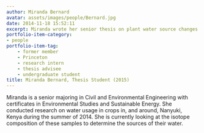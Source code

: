 ```yaml
---
author: Miranda Bernard
avatar: assets/images/people/Bernard.jpg
date: 2014-11-18 15:52:11
excerpt: Miranda wrote her senior thesis on plant water source changes in Kenya.
portfolio-item-category:
- people
portfolio-item-tag:
    - former member
    - Princeton
    - research intern
    - thesis advisee
    - undergraduate student
title: Miranda Bernard, Thesis Student (2015)
---
```


<p class="p1">
<span class="s1"></span></p>
<p>
    Miranda is a senior majoring in Civil and Environmental Engineering with certificates in Environmental Studies and Sustainable Energy. She conducted research on water usage in crops in, and around, Nanyuki, Kenya during the summer of 2014. She is currently looking at the isotope composition of these samples to determine the sources of their water.</p>
